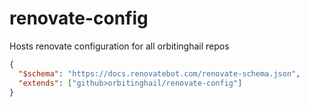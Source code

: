 # renovate-config

Hosts renovate configuration for all orbitinghail repos

```json
{
  "$schema": "https://docs.renovatebot.com/renovate-schema.json",
  "extends": ["github>orbitinghail/renovate-config"]
}
```

